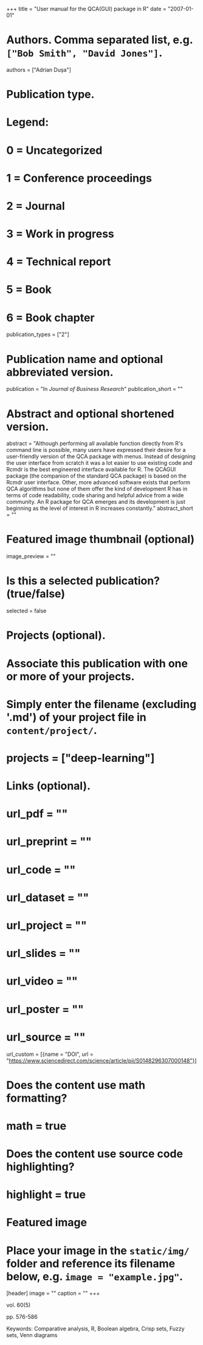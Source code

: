 +++
title = "User manual for the QCA(GUI) package in R"
date = "2007-01-01"

# Authors. Comma separated list, e.g. `["Bob Smith", "David Jones"]`.
authors = ["Adrian Dușa"]

# Publication type.
# Legend:
# 0 = Uncategorized
# 1 = Conference proceedings
# 2 = Journal
# 3 = Work in progress
# 4 = Technical report
# 5 = Book
# 6 = Book chapter
publication_types = ["2"]

# Publication name and optional abbreviated version.
publication = "In *Journal of Business Research*"
publication_short = ""

# Abstract and optional shortened version.
abstract = "Although performing all available function directly from R's command line is possible, many users have expressed their desire for a user-friendly version of the QCA package with menus. Instead of designing the user interface from scratch it was a lot easier to use existing code and Rcmdr is the best engineered interface available for R. The QCAGUI package (the companion of the standard QCA package) is based on the Rcmdr user interface. Other, more advanced software exists that perform QCA algorithms but none of them offer the kind of development R has in terms of code readability, code sharing and helpful advice from a wide community. An R package for QCA emerges and its development is just beginning as the level of interest in R increases constantly."
abstract_short = ""

# Featured image thumbnail (optional)
image_preview = ""

# Is this a selected publication? (true/false)
selected = false

# Projects (optional).
#   Associate this publication with one or more of your projects.
#   Simply enter the filename (excluding '.md') of your project file in `content/project/`.
# projects = ["deep-learning"]

# Links (optional).
# url_pdf = ""
# url_preprint = ""
# url_code = ""
# url_dataset = ""
# url_project = ""
# url_slides = ""
# url_video = ""
# url_poster = ""
# url_source = ""

url_custom = [{name = "DOI", url = "https://www.sciencedirect.com/science/article/pii/S0148296307000148"}]


# Does the content use math formatting?
# math = true

# Does the content use source code highlighting?
# highlight = true

# Featured image
# Place your image in the `static/img/` folder and reference its filename below, e.g. `image = "example.jpg"`.
[header]
image = ""
caption = ""
+++

vol. 60(5)

pp. 576-586

Keywords: Comparative analysis, R, Boolean algebra, Crisp sets, Fuzzy sets, Venn diagrams

